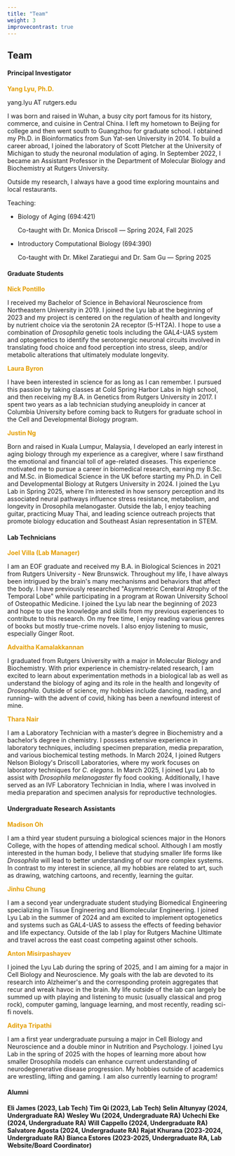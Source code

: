 ```yaml
---
title: "Team"
weight: 3
improvecontrast: true
---
```



## Team

#### Principal Investigator
<span style="color: #e59f05;">**Yang Lyu, Ph.D.**</span>

yang.lyu AT rutgers.edu

I was born and raised in Wuhan, a busy city port famous for its history, commerce, and cuisine in Central China. I left my hometown to Beijing for college and then went south to Guangzhou for graduate school. I obtained my Ph.D. in Bioinformatics from Sun Yat-sen University in 2014. To build a career abroad, I joined the laboratory of Scott Pletcher at the University of Michigan to study the neuronal modulation of aging. In September 2022, I became an Assistant Professor in the Department of Molecular Biology and Biochemistry at Rutgers University. 

Outside my research, I always have a good time exploring mountains and local restaurants.

Teaching: 

+ Biology of Aging (694:421)
  
   Co-taught with Dr. Monica Driscoll — Spring 2024, Fall 2025
  
+ Introductory Computational Biology (694:390)
  
   Co-taught with Dr. Mikel Zaratiegui and Dr. Sam Gu — Spring 2025



#### Graduate Students

<span style="color: #e59f05;">**Nick Pontillo**</span>

I received my Bachelor of Science in Behavioral Neuroscience from Northeastern University in 2019. I joined the Lyu lab at the beginning of 2023 and my project is centered on the regulation of health and longevity by nutrient choice via the serotonin 2A receptor (5-HT2A). I hope to use a combination of *Drosophila* genetic tools including the GAL4-UAS system and optogenetics to identify the serotonergic neuronal circuits involved in translating food choice and food perception into stress, sleep, and/or metabolic alterations that ultimately modulate longevity.

<span style="color: #e59f05;">**Laura Byron**</span>

I have been interested in science for as long as I can remember. I pursued this passion by taking classes at Cold Spring Harbor Labs in high school, and then receiving my B.A. in Genetics from Rutgers University in 2017. I spent two years as a lab technician studying aneuploidy in cancer at Columbia University before coming back to Rutgers for graduate school in the Cell and Developmental Biology program.

<span style="color: #e59f05;">**Justin Ng**</span>

Born and raised in Kuala Lumpur, Malaysia, I developed an early interest in aging biology through my experience as a caregiver, where I saw firsthand the emotional and financial toll of age-related diseases. This experience motivated me to pursue a career in biomedical research, earning my B.Sc. and M.Sc. in Biomedical Science in the UK before starting my Ph.D. in Cell and Developmental Biology at Rutgers University in 2024. I joined the Lyu Lab in Spring 2025, where I’m interested in how sensory perception and its associated neural pathways influence stress resistance, metabolism, and longevity in Drosophila melanogaster. Outside the lab, I enjoy teaching guitar, practicing Muay Thai, and leading science outreach projects that promote biology education and Southeast Asian representation in STEM.

#### Lab Technicians

<span style="color: #e59f05;">**Joel Villa (Lab Manager)**</span>

I am an EOF graduate and received my B.A. in Biological Sciences in 2021 from Rutgers University - New Brunswick. Throughout my life, I have always been intrigued by the brain's many mechanisms and behaviors that affect the body. I have previously researched "Asymmetric Cerebral Atrophy of the Temporal Lobe" while participating in a program at Rowan University School of Osteopathic Medicine. I joined the Lyu lab near the beginning of 2023 and hope to use the knowledge and skills from my previous experiences to contribute to this research. On my free time, I enjoy reading various genres of books but mostly true-crime novels. I also enjoy listening to music, especially Ginger Root.

<span style="color: #e59f05;">**Advaitha Kamalakkannan**</span>

I graduated from Rutgers University with a major in Molecular Biology and Biochemistry. With prior experience in chemistry-related research, I am excited to learn about experimentation methods in a biological lab as well as understand the biology of aging and its role in the health and longevity of *Drosophila*. Outside of science, my hobbies include dancing, reading, and running– with the advent of covid, hiking has been a newfound interest of mine.

<span style="color: #e59f05;">**Thara Nair**</span>

I am a Laboratory Technician with a master’s degree in Biochemistry and a bachelor’s degree in chemistry. I possess extensive experience in laboratory techniques, including specimen preparation, media preparation, and various biochemical testing methods. In March 2024, I joined Rutgers Nelson Biology's Driscoll Laboratories, where my work focuses on laboratory techniques for *C. elegans*. In March 2025, I joined Lyu Lab to assist with *Drosophila melanogaster* fly food cooking. Additionally, I have served as an IVF Laboratory Technician in India, where I was involved in media preparation and specimen analysis for reproductive technologies.

#### Undergraduate Research Assistants

<span style="color: #e59f05;">**Madison Oh**</span>

I am a third year student pursuing a biological sciences major in the Honors College, with the hopes of attending medical school. Although I am mostly interested in the human body, I believe that studying smaller life forms like *Drosophila* will lead to better understanding of our more complex systems. In contrast to my interest in science, all my hobbies are related to art, such as drawing, watching cartoons, and recently, learning the guitar.

<span style="color: #e59f05;">**Jinhu Chung**</span>

I am a second year undergraduate student studying Biomedical Engineering specializing in Tissue Engineering and Biomolecular Engineering. I joined Lyu Lab in the summer of 2024 and am excited to implement optogenetics and systems such as GAL4-UAS to assess the effects of feeding behavior and life expectancy. Outside of the lab I play for Rutgers Machine Ultimate and travel across the east coast competing against other schools.

<span style="color: #e59f05;">**Anton Misirpashayev**</span>

I joined the Lyu Lab during the spring of 2025, and I am aiming for a major in Cell Biology and Neuroscience. My goals with the lab are devoted to its research into Alzheimer's and the corresponding protein aggregates that recur and wreak havoc in the brain. My life outside of the lab can largely be summed up with playing and listening to music (usually classical and prog rock), computer gaming, language learning, and most recently, reading sci-fi novels.

<span style="color: #e59f05;">**Aditya Tripathi**</span>

I am a first year undergraduate pursuing a major in Cell Biology and Neuroscience and a double minor in Nutrition and Psychology. I joined Lyu Lab in the spring of 2025 with the hopes of learning more about how smaller Drosophila models can enhance current understanding of neurodegenerative disease progression. My hobbies outside of academics are wrestling, lifting and gaming. I am also currently learning to program!

#### Alumni

**Eli James (2023, Lab Tech)**
**Tim Qi (2023, Lab Tech)**
**Selin Altunyay (2024, Undergraduate RA)**
**Wesley Wu (2024, Undergraduate RA)**
**Uchechi Eke (2024, Undergraduate RA)**
**Will Cappello (2024, Undergraduate RA)**
**Salvatore Agosta (2024, Undergraduate RA)**
**Rajat Khurana (2023-2024, Undergraduate RA)**
**Bianca Estores (2023-2025, Undergraduate RA, Lab Website/Board Coordinator)**
